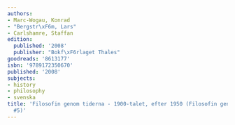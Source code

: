 ```yaml
---
authors:
- Marc-Wogau, Konrad
- "Bergstr\xF6m, Lars"
- Carlshamre, Staffan
edition:
  published: '2008'
  publisher: "Bokf\xF6rlaget Thales"
goodreads: '8613177'
isbn: '9789172350670'
published: '2008'
subjects:
- history
- philosophy
- svenska
title: 'Filosofin genom tiderna - 1900-talet, efter 1950 (Filosofin genom tiderna
  #5)'
---
```


